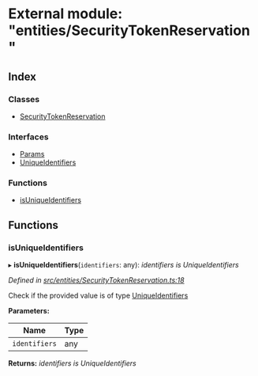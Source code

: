 # External module: "entities/SecurityTokenReservation"

## Index

### Classes

- [SecurityTokenReservation](../classes/_entities_securitytokenreservation_.securitytokenreservation.md)

### Interfaces

- [Params](../interfaces/_entities_securitytokenreservation_.params.md)
- [UniqueIdentifiers](../interfaces/_entities_securitytokenreservation_.uniqueidentifiers.md)

### Functions

- [isUniqueIdentifiers](_entities_securitytokenreservation_.md#isuniqueidentifiers)

## Functions

### isUniqueIdentifiers

▸ **isUniqueIdentifiers**(`identifiers`: any): _identifiers is UniqueIdentifiers_

_Defined in [src/entities/SecurityTokenReservation.ts:18](https://github.com/PolymathNetwork/polymath-sdk/blob/660aba8/src/entities/SecurityTokenReservation.ts#L18)_

Check if the provided value is of type [UniqueIdentifiers](../interfaces/_entities_securitytokenreservation_.uniqueidentifiers.md)

**Parameters:**

| Name          | Type |
| ------------- | ---- |
| `identifiers` | any  |

**Returns:** _identifiers is UniqueIdentifiers_
